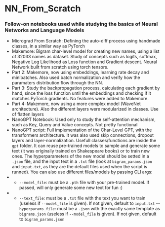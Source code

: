 # NN_From_Scratch
### Follow-on notebooks used while studying the basics of Neural Networks and Language Models
- Micrograd From Scratch: Defining the auto-diff process using handmade classes, in a similar way as PyTorch
- Makemore: Bigram char-level model for creating new names, using a list of 32033 names as dataset. Study of concepts such as logits, softmax, Negative Log Likelihood as Loss function and Gradient descent. Neural Network built from scratch using torch tensors.
- Part 2: Makemore, now using embeddings, learning rate decay and minibatches. Also used batch normalization and verify how the paramaters distribution flow through the NN.
- Part 3: Study the backpropagation process, calculating each gradient by hand, since the loss function until the embeddings and checking if it matches PyTorch gradients. No features were added to Makemore.
- Part 4: Makemore, now using a more complex model (WaveNet architecture). Also the different layers were modularized in classes. Use of flatten layers
- NanoGPT Notebook: Used only to study the self-attention mechanism, such as Key, Query and Value concepts. Not pretty functional
- NanoGPT script: Full implementation of the Char-Level GPT, with the transformers architecture. It was also used skip connections, dropout layers and layer-normalization. Usefull classes/functions are inside the `gpt` folder. It can reuse pre-trained models to sample and generate some text (it was originally trained on Shakespeare books) or to train new ones. The hyperparameters of the new model should be setted in a `.json` file, and the input text in a `.txt` file (look at `bigram_params.json` and `input.txt`, as they are the default files used when the script is runned). You can also use different files/models by passing CLI args:
- - `--model_file`: must be a `.pth` file with your pre-trained model. If passed, will only generate some new text for fun :)
- - `--text_file`: must be a `.txt` file with the text you want to train (useless if `--model_file` is given). If not given, default to `input.txt`
-- `hyperparams_file`: must be a `.json` with the exactly same template as `bigrams.json` (useless if `--model_file` is given). If not given, default to `bigram_params.json`
